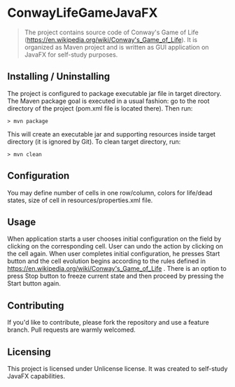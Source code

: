 # ConwayLifeGameJavaFX
> The project contains source code of Conway's Game of Life (https://en.wikipedia.org/wiki/Conway's_Game_of_Life). It is organized as Maven project and is written as GUI application on JavaFX for self-study purposes.

## Installing / Uninstalling

The project is configured to package executable jar file in target directory. The Maven package goal is executed in a usual fashion: go to the root directory of the project (pom.xml file is located there). Then run:

```shell
> mvn package
```

This will create an executable jar and supporting resources inside target directory (it is ignored by Git). To clean target directory, run:

```shell
> mvn clean
```

## Configuration
You may define number of cells in one row/column, colors for life/dead states, size of cell in resources/properties.xml file.

## Usage
When application starts a user chooses initial configuration on the field by clicking on the corresponding cell. User can undo the action by clicking on the cell again. When user completes initial configuration, 
he presses Start button and the cell evolution begins according to the rules defined in https://en.wikipedia.org/wiki/Conway's_Game_of_Life . 
There is an option to press Stop button to freeze current state and then proceed by pressing the Start button again.

## Contributing

If you'd like to contribute, please fork the repository and use a feature branch. Pull requests are warmly welcomed.

## Licensing

This project is licensed under Unlicense license. It was created to self-study JavaFX capabilities.
